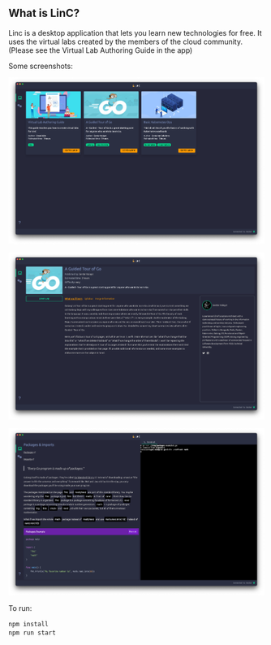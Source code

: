 ## What is LinC?

Linc is a desktop application that lets you learn new technologies for free. It uses the virtual labs created by the
members of the cloud community. (Please see the Virtual Lab Authoring Guide in the app)

Some screenshots:

![](./docs/assets/01.png)

![](./docs/assets/02.png)

![](./docs/assets/03.png)

To run:

```bash
npm install
npm run start
```

